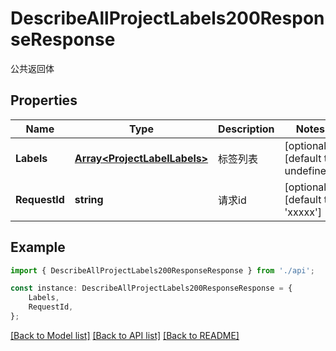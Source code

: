 # DescribeAllProjectLabels200ResponseResponse

公共返回体

## Properties

Name | Type | Description | Notes
------------ | ------------- | ------------- | -------------
**Labels** | [**Array&lt;ProjectLabelLabels&gt;**](ProjectLabelLabels.md) | 标签列表 | [optional] [default to undefined]
**RequestId** | **string** | 请求id | [optional] [default to 'xxxxx']

## Example

```typescript
import { DescribeAllProjectLabels200ResponseResponse } from './api';

const instance: DescribeAllProjectLabels200ResponseResponse = {
    Labels,
    RequestId,
};
```

[[Back to Model list]](../README.md#documentation-for-models) [[Back to API list]](../README.md#documentation-for-api-endpoints) [[Back to README]](../README.md)
